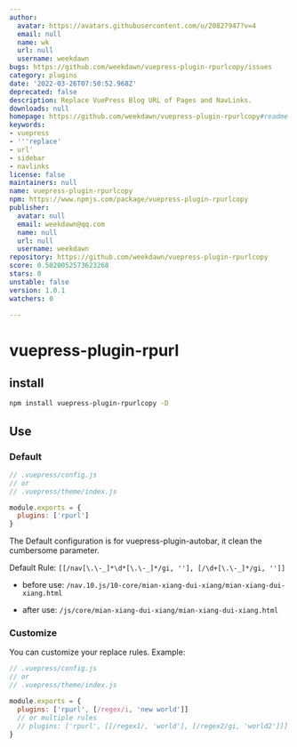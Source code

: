```yaml
---
author:
  avatar: https://avatars.githubusercontent.com/u/20827947?v=4
  email: null
  name: wk
  url: null
  username: weekdawn
bugs: https://github.com/weekdawn/vuepress-plugin-rpurlcopy/issues
category: plugins
date: '2022-03-26T07:50:52.968Z'
deprecated: false
description: Replace VuePress Blog URL of Pages and NavLinks.
downloads: null
homepage: https://github.com/weekdawn/vuepress-plugin-rpurlcopy#readme
keywords:
- vuepress
- '''replace'
- url'
- sidebar
- navlinks
license: false
maintainers: null
name: vuepress-plugin-rpurlcopy
npm: https://www.npmjs.com/package/vuepress-plugin-rpurlcopy
publisher:
  avatar: null
  email: weekdawn@qq.com
  name: null
  url: null
  username: weekdawn
repository: https://github.com/weekdawn/vuepress-plugin-rpurlcopy
score: 0.5020052573623268
stars: 0
unstable: false
version: 1.0.1
watchers: 0

---
```


# vuepress-plugin-rpurl

## install
```bash
npm install vuepress-plugin-rpurlcopy -D
```

## Use
### Default
```js
// .vuepress/config.js
// or
// .vuepress/theme/index.js

module.exports = {
  plugins: ['rpurl']
}
```

The Default configuration is for vuepress-plugin-autobar, it clean the cumbersome parameter.

Default Rule: `[[/nav[\.\-_]*\d*[\.\-_]*/gi, ''], [/\d+[\.\-_]*/gi, '']]`

* before use:
`/nav.10.js/10-core/mian-xiang-dui-xiang/mian-xiang-dui-xiang.html`

* after use:
`/js/core/mian-xiang-dui-xiang/mian-xiang-dui-xiang.html`

### Customize
You can customize your replace rules. Example:

```js
// .vuepress/config.js
// or
// .vuepress/theme/index.js

module.exports = {
  plugins: ['rpurl', [/regex/i, 'new world']]
  // or multiple rules
  // plugins: ['rpurl', [[/regex1/, 'world'], [/regex2/gi, 'world2']]]
}
```

